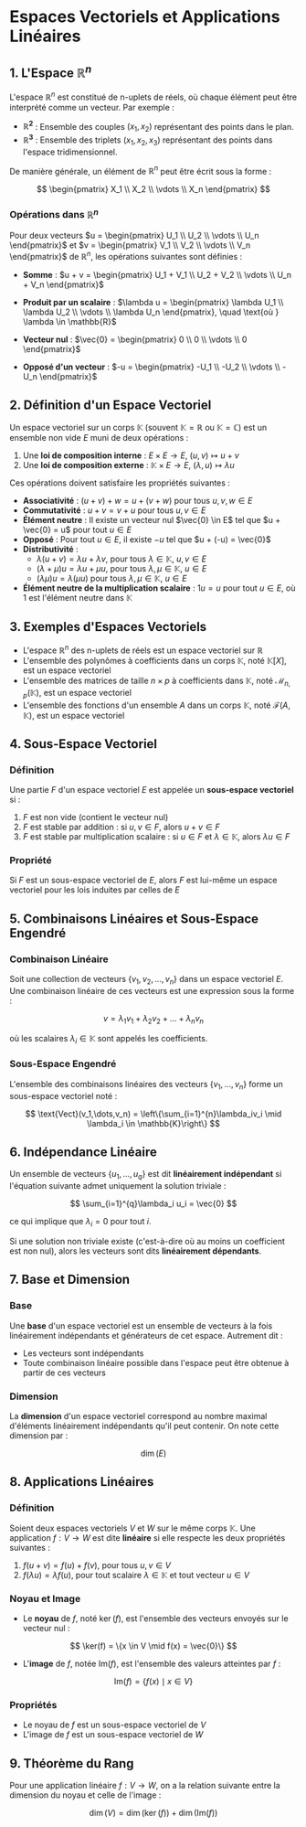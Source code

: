# Espaces Vectoriels et Applications Linéaires

## 1. L'Espace $\mathbb{R}^n$

L'espace $\mathbb{R}^n$ est constitué de n-uplets de réels, où chaque élément peut être interprété comme un vecteur. Par exemple :

- **$\mathbb{R}^2$** : Ensemble des couples $(x_1, x_2)$ représentant des points dans le plan.
- **$\mathbb{R}^3$** : Ensemble des triplets $(x_1, x_2, x_3)$ représentant des points dans l'espace tridimensionnel.

De manière générale, un élément de $\mathbb{R}^n$ peut être écrit sous la forme :

$$
\begin{pmatrix}
X_1 \\
X_2 \\
\vdots \\
X_n
\end{pmatrix}
$$

### Opérations dans $\mathbb{R}^n$

Pour deux vecteurs $u = \begin{pmatrix} U_1 \\ U_2 \\ \vdots \\ U_n \end{pmatrix}$ et $v = \begin{pmatrix} V_1 \\ V_2 \\ \vdots \\ V_n \end{pmatrix}$ de $\mathbb{R}^n$, les opérations suivantes sont définies :

- **Somme** : $u + v = \begin{pmatrix} U_1 + V_1 \\ U_2 + V_2 \\ \vdots \\ U_n + V_n \end{pmatrix}$

- **Produit par un scalaire** : $\lambda u = \begin{pmatrix} \lambda U_1 \\ \lambda U_2 \\ \vdots \\ \lambda U_n \end{pmatrix}, \quad \text{où } \lambda \in \mathbb{R}$

- **Vecteur nul** : $\vec{0} = \begin{pmatrix} 0 \\ 0 \\ \vdots \\ 0 \end{pmatrix}$

- **Opposé d'un vecteur** : $-u = \begin{pmatrix} -U_1 \\ -U_2 \\ \vdots \\ -U_n \end{pmatrix}$

## 2. Définition d'un Espace Vectoriel

Un espace vectoriel sur un corps $\mathbb{K}$ (souvent $\mathbb{K} = \mathbb{R}$ ou $\mathbb{K} = \mathbb{C}$) est un ensemble non vide $E$ muni de deux opérations :

1. Une **loi de composition interne** : $E \times E \to E$, $(u,v) \mapsto u + v$
2. Une **loi de composition externe** : $\mathbb{K} \times E \to E$, $(\lambda,u) \mapsto \lambda u$

Ces opérations doivent satisfaire les propriétés suivantes :

- **Associativité** : $(u + v) + w = u + (v + w)$ pour tous $u, v, w \in E$
- **Commutativité** : $u + v = v + u$ pour tous $u, v \in E$
- **Élément neutre** : Il existe un vecteur nul $\vec{0} \in E$ tel que $u + \vec{0} = u$ pour tout $u \in E$
- **Opposé** : Pour tout $u \in E$, il existe $-u$ tel que $u + (-u) = \vec{0}$
- **Distributivité** :
  - $\lambda(u + v) = \lambda u + \lambda v$, pour tous $\lambda \in \mathbb{K}$, $u, v \in E$
  - $(\lambda + \mu)u = \lambda u + \mu u$, pour tous $\lambda, \mu \in \mathbb{K}$, $u \in E$
  - $(\lambda\mu)u = \lambda(\mu u)$ pour tous $\lambda, \mu \in \mathbb{K}$, $u \in E$
- **Élément neutre de la multiplication scalaire** : $1u = u$ pour tout $u \in E$, où $1$ est l'élément neutre dans $\mathbb{K}$

## 3. Exemples d'Espaces Vectoriels

- L'espace $\mathbb{R}^n$ des n-uplets de réels est un espace vectoriel sur $\mathbb{R}$
- L'ensemble des polynômes à coefficients dans un corps $\mathbb{K}$, noté $\mathbb{K}[X]$, est un espace vectoriel
- L'ensemble des matrices de taille $n\times p$ à coefficients dans $\mathbb{K}$, noté $\mathcal{M}_{n,p}(\mathbb{K})$, est un espace vectoriel
- L'ensemble des fonctions d'un ensemble $A$ dans un corps $\mathbb{K}$, noté $\mathcal{F}(A,\mathbb{K})$, est un espace vectoriel

## 4. Sous-Espace Vectoriel

### Définition

Une partie $F$ d'un espace vectoriel $E$ est appelée un **sous-espace vectoriel** si :

1. $F$ est non vide (contient le vecteur nul)
2. $F$ est stable par addition : si $u,v \in F$, alors $u+v \in F$
3. $F$ est stable par multiplication scalaire : si $u \in F$ et $\lambda \in \mathbb{K}$, alors $\lambda u \in F$

### Propriété

Si $F$ est un sous-espace vectoriel de $E$, alors $F$ est lui-même un espace vectoriel pour les lois induites par celles de $E$

## 5. Combinaisons Linéaires et Sous-Espace Engendré

### Combinaison Linéaire

Soit une collection de vecteurs $\{v_1, v_2, ..., v_n\}$ dans un espace vectoriel $E$. Une combinaison linéaire de ces vecteurs est une expression sous la forme :

$$
v = \lambda_1v_1 + \lambda_2v_2 + ... + \lambda_nv_n
$$

où les scalaires $\lambda_i \in \mathbb{K}$ sont appelés les coefficients.

### Sous-Espace Engendré

L'ensemble des combinaisons linéaires des vecteurs $\{v_1,\dots,v_n\}$ forme un sous-espace vectoriel noté :

$$
\text{Vect}(v_1,\dots,v_n) = \left\{\sum_{i=1}^{n}\lambda_iv_i \mid \lambda_i \in \mathbb{K}\right\}
$$

## 6. Indépendance Linéaire

Un ensemble de vecteurs $\{u_1, ..., u_q\}$ est dit **linéairement indépendant** si l'équation suivante admet uniquement la solution triviale :

$$
\sum_{i=1}^{q}\lambda_i u_i = \vec{0}
$$

ce qui implique que $\lambda_i = 0$ pour tout $i$.

Si une solution non triviale existe (c'est-à-dire où au moins un coefficient est non nul), alors les vecteurs sont dits **linéairement dépendants**.

## 7. Base et Dimension

### Base

Une **base** d'un espace vectoriel est un ensemble de vecteurs à la fois linéairement indépendants et générateurs de cet espace. Autrement dit :

- Les vecteurs sont indépendants
- Toute combinaison linéaire possible dans l'espace peut être obtenue à partir de ces vecteurs

### Dimension

La **dimension** d'un espace vectoriel correspond au nombre maximal d'éléments linéairement indépendants qu'il peut contenir. On note cette dimension par :

$$
\dim(E)
$$

## 8. Applications Linéaires

### Définition

Soient deux espaces vectoriels $V$ et $W$ sur le même corps $\mathbb{K}$. Une application $f : V \to W$ est dite **linéaire** si elle respecte les deux propriétés suivantes :

1. $f(u + v) = f(u) + f(v)$, pour tous $u,v \in V$
2. $f(\lambda u) = \lambda f(u)$, pour tout scalaire $\lambda \in \mathbb{K}$ et tout vecteur $u \in V$

### Noyau et Image

- Le **noyau** de $f$, noté $\ker(f)$, est l'ensemble des vecteurs envoyés sur le vecteur nul :

$$
\ker(f) = \{x \in V \mid f(x) = \vec{0}\}
$$

- L'**image** de $f$, notée $\text{Im}(f)$, est l'ensemble des valeurs atteintes par $f$ :

$$
\text{Im}(f) = \{f(x) \mid x \in V\}
$$

### Propriétés

- Le noyau de $f$ est un sous-espace vectoriel de $V$
- L'image de $f$ est un sous-espace vectoriel de $W$

## 9. Théorème du Rang

Pour une application linéaire $f : V \to W$, on a la relation suivante entre la dimension du noyau et celle de l'image :

$$
\dim(V) = \dim(\ker(f)) + \dim(\text{Im}(f))
$$
